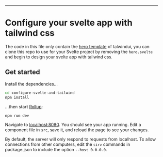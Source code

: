 
---

# Configure your svelte app with tailwind css

The code in this file only contain the [hero template](https://tailwindui.com/components/marketing/sections/heroes) of talwindui, you can clone this repo to use for your Svelte project by removing the `hero.svelte` and begin to design your svelte app with tailwind css.




## Get started

Install the dependencies...

```bash
cd configure-svelte-and-tailwind
npm install
```


...then start [Rollup](https://rollupjs.org):

```bash
npm run dev
```

Navigate to [localhost:8080](http://localhost:8080). You should see your app running. Edit a component file in `src`, save it, and reload the page to see your changes.

By default, the server will only respond to requests from localhost. To allow connections from other computers, edit the `sirv` commands in package.json to include the option `--host 0.0.0.0`.
